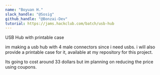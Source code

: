 ```yaml
---
name: "Boyuan H."
slack_handle: "@Sosig"
github_handle: "@Bonzai-Dev"
tutorial: https://jams.hackclub.com/batch/usb-hub
---
```

USB Hub with printable case

im making a usb hub with 4 male connectors since i need usbs. i will also provide a printable case for it, available at my repository for this project.
  
Its going to cost around 33 dollars but im planning on reducing the price using coupons.

<!-- Tell us a little bit about your design process. What were some challenges? What helped? ***Totally optional*** -->
